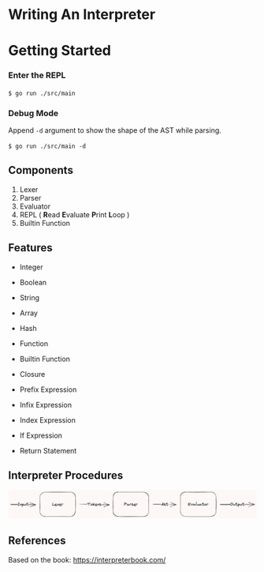 # Writing An Interpreter



# Getting Started

### Enter the REPL

`$ go run ./src/main`

### Debug Mode

Append `-d` argument to show the shape of the AST while parsing.

`$ go run ./src/main -d`

## Components

1. Lexer
2. Parser
3. Evaluator
4. REPL ( **R**ead **E**valuate **P**rint **L**oop )
5. Builtin Function

## Features

- Integer
- Boolean
- String
- Array
- Hash
- Function
- Builtin Function
- Closure

- Prefix Expression
- Infix Expression
- Index Expression
- If Expression
- Return Statement

## Interpreter Procedures

![Interpreter](README/Interpreter.png)

## References

Based on the book: https://interpreterbook.com/

